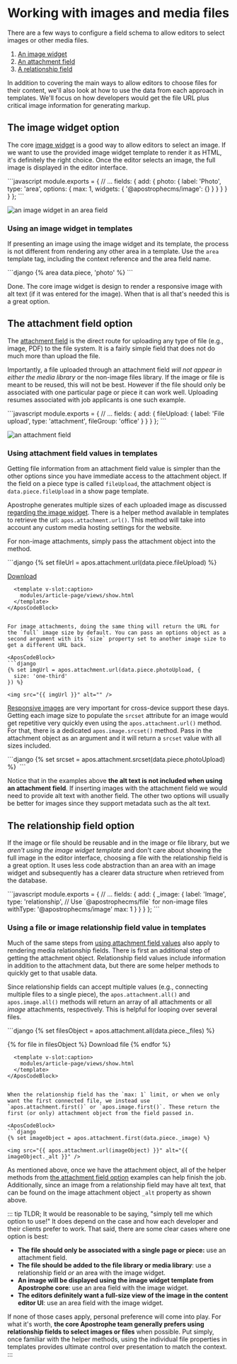 # Working with images and media files

There are a few ways to configure a field schema to allow editors to select images or other media files.

1. [An image widget](#the-image-widget-option)
2. [An attachment field](#the-attachment-field-option)
3. [A relationship field](#the-relationship-field-option)

In addition to covering the main ways to allow editors to choose files for their content, we'll also look at how to use the data from each approach in templates. We'll focus on how developers would get the file URL plus critical image information for generating markup.

## The image widget option

The core [image widget](/guide/core-widgets.md#image-widget) is a good way to allow editors to select an image. If we want to use the provided image widget template to render it as HTML, it's definitely the right choice. Once the editor selects an image, the full image is displayed in the editor interface.

<AposCodeBlock>
```javascript
module.exports = {
  // ...
  fields: {
    add: {
      photo: {
        label: 'Photo',
        type: 'area',
        options: {
          max: 1,
          widgets: {
            '@apostrophecms/image': {}
          }
        }
      }
    }
  }
};
```
  <template v-slot:caption>
    modules/article/index.js
  </template>
</AposCodeBlock>

![an image widget in an area field](/images/media-image-widget.png)

### Using an image widget in templates

If presenting an image using the image widget and its template, the process is not different from rendering any other area in a template. Use the `area` template tag, including the context reference and the area field name.

<AposCodeBlock>
```django
{% area data.piece, 'photo' %}
```
  <template v-slot:caption>
    modules/article-page/views/show.html
  </template>
</AposCodeBlock>

Done. The core image widget is design to render a responsive image with alt text (if it was entered for the image). When that is all that's needed this is a great option.

## The attachment field option

The [attachment field](/reference/field-types/attachment.md) is the direct route for uploading any type of file (e.g., image, PDF) to the file system. It is a fairly simple field that does not do much more than upload the file.

Importantly, a file uploaded through an attachment field *will not appear in either the media library* or the non-image files library. If the image or file is meant to be reused, this will not be best. However if the file should only be associated with one particular page or piece it can work well. Uploading resumes associated with job applicants is one such example.

<AposCodeBlock>
```javascript
module.exports = {
  // ...
  fields: {
    add: {
      fileUpload: {
        label: 'File upload',
        type: 'attachment',
        fileGroup: 'office'
      }
    }
  }
};
```
  <template v-slot:caption>
    modules/article/index.js
  </template>
</AposCodeBlock>

![an attachment field](/images/media-attachment.png)

### Using attachment field values in templates

Getting file information from an attachment field value is simpler than the other options since you have immediate access to the attachment object. If the field on a piece type is called `fileUpload`, the attachment object is `data.piece.fileUpload` in a show page template.

Apostrophe generates multiple sizes of each uploaded image as discussed [regarding the image widget](/guide/core-widgets.md#image-widget). There is a helper method available in templates to retrieve the url: `apos.attachment.url()`. This method will take into account any custom media hosting settings for the website.

For non-image attachments, simply pass the attachment object into the method.

<AposCodeBlock>
```django
{% set fileUrl = apos.attachment.url(data.piece.fileUpload) %}

<a href="{{ fileUrl }}">Download</a>
```
  <template v-slot:caption>
    modules/article-page/views/show.html
  </template>
</AposCodeBlock>


For image attachments, doing the same thing will return the URL for the `full` image size by default. You can pass an options object as a second argument with its `size` property set to another image size to get a different URL back.

<AposCodeBlock>
```django
{% set imgUrl = apos.attachment.url(data.piece.photoUpload, {
  size: 'one-third'
}) %}

<img src="{{ imgUrl }}" alt="" />
```
  <template v-slot:caption>
    modules/article-page/views/show.html
  </template>
</AposCodeBlock>


[Responsive images](https://developer.mozilla.org/en-US/docs/Learn/HTML/Multimedia_and_embedding/Responsive_images) are very important for cross-device support these days. Getting each image size to populate the `srcset` attribute for an image would get repetitive very quickly even using the `apos.attachment.url()` method. For that, there is a dedicated `apos.image.srcset()` method. Pass in the attachment object as an argument and it will return a `srcset` value with all sizes included.

<AposCodeBlock>
```django
{% set srcset = apos.attachment.srcset(data.piece.photoUpload) %}

<img srcset="{{ srcset }}" src="{{ apos.attachment.url(data.piece.photoUpload) }}" alt="" />
```
  <template v-slot:caption>
    modules/article-page/views/show.html
  </template>
</AposCodeBlock>

Notice that in the examples above **the alt text is not included when using an attachment field**. If inserting images with the attachment field we would need to provide alt text with another field. The other two options will usually be better for images since they support metadata such as the alt text.

## The relationship field option

If the image or file should be reusable and in the image or file library, but we *aren't using the image widget template* and don't care about showing the full image in the editor interface, choosing a file with the relationship field is a great option. It uses less code abstraction than an area with an image widget and subsequently has a clearer data structure when retrieved from the database.

<AposCodeBlock>
```javascript
module.exports = {
  // ...
  fields: {
    add: {
      _image: {
        label: 'Image',
        type: 'relationship',
        // Use `@apostrophecms/file` for non-image files
        withType: '@apostrophecms/image'
        max: 1
      }
    }
  }
};
```
  <template v-slot:caption>
    modules/article/index.js
  </template>
</AposCodeBlock>

### Using a file or image relationship field value in templates

Much of the same steps from [using attachment field values](#the-attachment-field-option) also apply to rendering media relationship fields. There is first an additional step of getting the attachment object. Relationship field values include information in addition to the attachment data, but there are some helper methods to quickly get to that usable data.

Since relationship fields can accept multiple values (e.g., connecting multiple files to a single piece), the `apos.attachment.all()` and `apos.image.all()` methods will return an array of all attachments or all *image* attachments, respectively. This is helpful for looping over several files.

<AposCodeBlock>
```django
{% set filesObject = apos.attachment.all(data.piece._files) %}

{% for file in filesObject %}
  <a src="{{ apos.attachment.url(file) }}">Download file</a>
{% endfor %}
```
  <template v-slot:caption>
    modules/article-page/views/show.html
  </template>
</AposCodeBlock>


When the relationship field has the `max: 1` limit, or when we only want the first connected file, we instead use `apos.attachment.first()` or `apos.image.first()`. These return the first (or only) attachment object from the field passed in.

<AposCodeBlock>
```django
{% set imageObject = apos.attachment.first(data.piece._image) %}

<img src="{{ apos.attachment.url(imageObject) }}" alt="{{ imageObject._alt }}" />
```
  <template v-slot:caption>
    modules/article-page/views/show.html
  </template>
</AposCodeBlock>

As mentioned above, once we have the attachment object, all of the helper methods from [the attachment field option](#the-attachment-field-option) examples can help finish the job. Additionally, since an image from a relationship field may have alt text, that can be found on the image attachment object `_alt` property as shown above.

::: tip TLDR;
It would be reasonable to be saying, "simply tell me which option to use!" It does depend on the case and how each developer and their clients prefer to work. That said, there are some clear cases where one option is best:

- **The file should only be associated with a single page or piece:** use an attachment field.
- **The file should be added to the file library or media library**: use a relationship field *or* an area with the image widget.
- **An image will be displayed using the image widget template from Apostrophe core**: use an area field with the image widget.
- **The editors definitely want a full-size view of the image in the content editor UI**: use an area field with the image widget.

If none of those cases apply, personal preference will come into play. For what it's worth, **the core Apostrophe team generally prefers using relationship fields to select images or files** when possible. Put simply, once familiar with the helper methods, using the individual file properties in templates provides ultimate control over presentation to match the context.
:::
